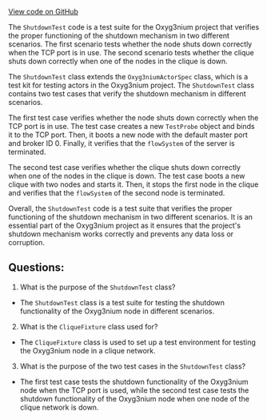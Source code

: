 [View code on GitHub](https://github.com/alephium/alephium/app/src/it/scala/org/alephium/app/ShutdownTest.scala)

The `ShutdownTest` code is a test suite for the Oxyg3nium project that verifies the proper functioning of the shutdown mechanism in two different scenarios. The first scenario tests whether the node shuts down correctly when the TCP port is in use. The second scenario tests whether the clique shuts down correctly when one of the nodes in the clique is down.

The `ShutdownTest` class extends the `Oxyg3niumActorSpec` class, which is a test kit for testing actors in the Oxyg3nium project. The `ShutdownTest` class contains two test cases that verify the shutdown mechanism in different scenarios.

The first test case verifies whether the node shuts down correctly when the TCP port is in use. The test case creates a new `TestProbe` object and binds it to the TCP port. Then, it boots a new node with the default master port and broker ID 0. Finally, it verifies that the `flowSystem` of the server is terminated.

The second test case verifies whether the clique shuts down correctly when one of the nodes in the clique is down. The test case boots a new clique with two nodes and starts it. Then, it stops the first node in the clique and verifies that the `flowSystem` of the second node is terminated.

Overall, the `ShutdownTest` code is a test suite that verifies the proper functioning of the shutdown mechanism in two different scenarios. It is an essential part of the Oxyg3nium project as it ensures that the project's shutdown mechanism works correctly and prevents any data loss or corruption.
## Questions: 
 1. What is the purpose of the `ShutdownTest` class?
- The `ShutdownTest` class is a test suite for testing the shutdown functionality of the Oxyg3nium node in different scenarios.

2. What is the `CliqueFixture` class used for?
- The `CliqueFixture` class is used to set up a test environment for testing the Oxyg3nium node in a clique network.

3. What is the purpose of the two test cases in the `ShutdownTest` class?
- The first test case tests the shutdown functionality of the Oxyg3nium node when the TCP port is used, while the second test case tests the shutdown functionality of the Oxyg3nium node when one node of the clique network is down.